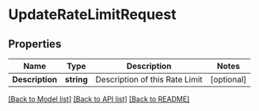 # UpdateRateLimitRequest

## Properties

Name | Type | Description | Notes
------------ | ------------- | ------------- | -------------
**Description** | **string** | Description of this Rate Limit | [optional] 

[[Back to Model list]](../README.md#documentation-for-models) [[Back to API list]](../README.md#documentation-for-api-endpoints) [[Back to README]](../README.md)


